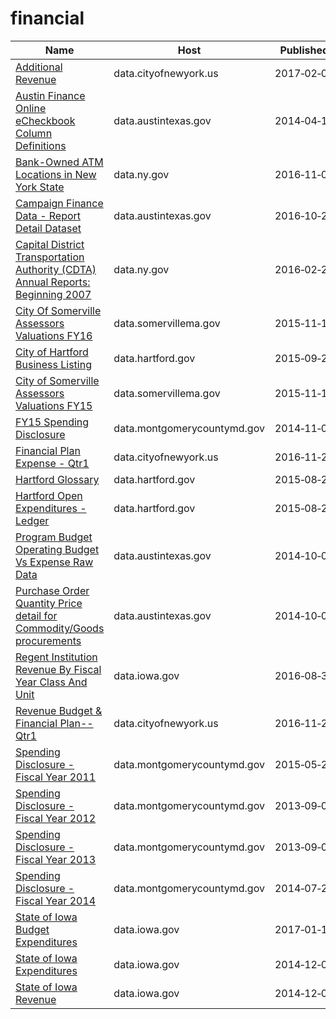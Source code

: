 # financial

Name | Host | Published
---- | ---- | ---------
[Additional Revenue](../datasets/hii3-dcun.md) | data.cityofnewyork.us | 2017&#x2011;02&#x2011;08
[Austin Finance Online eCheckbook Column Definitions](../datasets/567b-4d24.md) | data.austintexas.gov | 2014&#x2011;04&#x2011;15
[Bank-Owned ATM Locations in New York State](../datasets/ndex-ad5r.md) | data.ny.gov | 2016&#x2011;11&#x2011;04
[Campaign Finance Data - Report Detail Dataset](../datasets/b2pc-2s8n.md) | data.austintexas.gov | 2016&#x2011;10&#x2011;28
[Capital District Transportation Authority (CDTA) Annual Reports: Beginning 2007](../datasets/vqr5-qxvt.md) | data.ny.gov | 2016&#x2011;02&#x2011;22
[City Of Somerville Assessors Valuations FY16](../datasets/7rxe-3ase.md) | data.somervillema.gov | 2015&#x2011;11&#x2011;12
[City of Hartford Business Listing](../datasets/4akt-7p7i.md) | data.hartford.gov | 2015&#x2011;09&#x2011;23
[City of Somerville Assessors Valuations FY15](../datasets/cbzu-cghg.md) | data.somervillema.gov | 2015&#x2011;11&#x2011;19
[FY15 Spending Disclosure](../datasets/fk7w-kxjz.md) | data.montgomerycountymd.gov | 2014&#x2011;11&#x2011;07
[Financial Plan Expense - Qtr1](../datasets/sqmu-2ixd.md) | data.cityofnewyork.us | 2016&#x2011;11&#x2011;29
[Hartford Glossary](../datasets/r2m7-fy6r.md) | data.hartford.gov | 2015&#x2011;08&#x2011;25
[Hartford Open Expenditures - Ledger](../datasets/y8at-88br.md) | data.hartford.gov | 2015&#x2011;08&#x2011;25
[Program Budget Operating Budget Vs Expense Raw Data](../datasets/g5k8-8sud.md) | data.austintexas.gov | 2014&#x2011;10&#x2011;09
[Purchase Order Quantity Price detail for Commodity/Goods procurements](../datasets/3ebq-e9iz.md) | data.austintexas.gov | 2014&#x2011;10&#x2011;08
[Regent Institution Revenue By Fiscal Year Class And Unit](../datasets/j5dj-2hfj.md) | data.iowa.gov | 2016&#x2011;08&#x2011;30
[Revenue Budget & Financial Plan--Qtr1](../datasets/vf4p-p8ui.md) | data.cityofnewyork.us | 2016&#x2011;11&#x2011;29
[Spending Disclosure - Fiscal Year 2011](../datasets/9g79-n34u.md) | data.montgomerycountymd.gov | 2015&#x2011;05&#x2011;28
[Spending Disclosure - Fiscal Year 2012](../datasets/ask7-28ii.md) | data.montgomerycountymd.gov | 2013&#x2011;09&#x2011;03
[Spending Disclosure - Fiscal Year 2013](../datasets/ixte-vr7h.md) | data.montgomerycountymd.gov | 2013&#x2011;09&#x2011;03
[Spending Disclosure - Fiscal Year 2014](../datasets/9w77-kckj.md) | data.montgomerycountymd.gov | 2014&#x2011;07&#x2011;21
[State of Iowa Budget Expenditures](../datasets/hqz2-xt9r.md) | data.iowa.gov | 2017&#x2011;01&#x2011;17
[State of Iowa Expenditures](../datasets/mn9y-cwp6.md) | data.iowa.gov | 2014&#x2011;12&#x2011;01
[State of Iowa Revenue](../datasets/urps-v5ck.md) | data.iowa.gov | 2014&#x2011;12&#x2011;01

